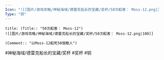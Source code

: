 ```yaml
---
Icon: "![[图片/游戏攻略/神秘海域/德雷克船长的宝藏/奖杯/50次殺害： Moss-12.png|30]]"
Type: "铜"
---
```

```ad-common-bronze-trophy
title: (Title:: "50次殺害： Moss-12")
![[图片/游戏攻略/神秘海域/德雷克船长的宝藏/奖杯/50次殺害： Moss-12.png|100]]

(Comment:: "以Moss-12殺死50個敵人")
```

#神秘海域/德雷克船长的宝藏/奖杯 #奖杯 #铜
